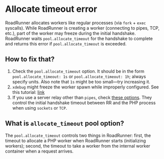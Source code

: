 # Allocate timeout error

RoadRunner allocates workers like regular processes (via `fork` + `exec` syscalls). While RoadRunner is creating a worker (connecting to pipes, TCP, etc.), part of the worker may freeze during the initial handshake. RoadRunner waits `pool.allocate_timeout` for the handshake to complete and returns this error if `pool.allocate_timeout` is exceeded.

## How to fix that?  

1. Check the `pool.allocate_timeout` option. It should be in the form `pool.allocate_timeout: 1s` or `pool.allocate_timeout: 1h`; always specify units. Also note that `1s` might be too small—try increasing it.
2. `xdebug` might freeze the worker spawn while improperly configured. See this tutorial: [link](../php/debugging.md)
3. If you use a server relay other than `pipes`, check [these options](https://github.com/roadrunner-server/roadrunner/blob/master/.rr.yaml#L75). They control the initial handshake timeout between RR and the PHP process when using `sockets` or `TCP`.

## What is `allocate_timeout` pool option?

The `pool.allocate_timeout` controls two things in RoadRunner: first, the timeout to allocate a PHP worker when RoadRunner starts (initializing workers); second, the timeout to take a worker from the internal worker container when a request arrives.
